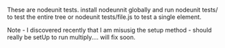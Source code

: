These are nodeunit tests. install nodeunnit globally and run nodeunit tests/ to test the entire tree
or nodeunit tests/file.js to test a single element.

Note - I discovered recently that I am misusig the setup method - should really be setUp to run multiply.... will fix soon.